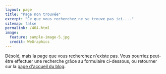 ```yaml
---
layout: page
title: "Page non trouvée"
excerpt: "Ce que vous recherchez ne se trouve pas ici...."
sitemap: false
permalink: /404.html
image:
  feature: sample-image-5.jpg
  credit: WeGraphics
---  
```


Désolé, mais la page que vous recherchez n'existe pas.
Vous pourriez peut-être effectuer une recherche grâce au formulaire ci-dessous, ou retourner sur la [page d'accueil du blog](/).

<script type="text/javascript">
  var GOOG_FIXURL_LANG = 'fr';
  var GOOG_FIXURL_SITE = '{{ site.url }}'
</script>
<script type="text/javascript"
  src="//linkhelp.clients.google.com/tbproxy/lh/wm/fixurl.js">
</script>